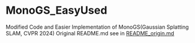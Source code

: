 # MonoGS_EasyUsed
Modified Code and Easier Implementation of MonoGS(Gaussian Splatting SLAM, CVPR 2024)
Original README.md see in [README_origin.md](./README_origin.md)

